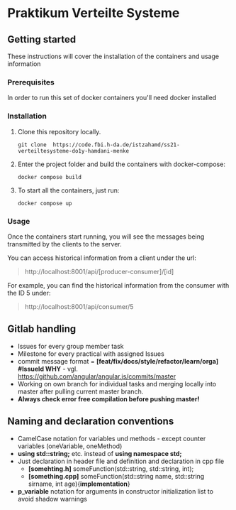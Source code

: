 # Praktikum Verteilte Systeme
## Getting started
These instructions will cover the installation of the containers and usage information

### Prerequisites
In order to run this set of docker containers you'll need docker installed

### Installation
1. Clone this repository locally.
    ```shell
    git clone  https://code.fbi.h-da.de/istzahamd/ss21-verteiltesysteme-do1y-hamdani-menke
    ```
2. Enter the project folder and build the containers with docker-compose:
    ```shell
    docker compose build
    ```
3. To start all the containers, just run:
    ```shell
    docker compose up
    ```

### Usage
Once the containers start running, you will see the messages being transmitted by the clients to the server. 

You can access historical information from a client under the url:
>http://localhost:8001/api/[producer-consumer]/[id]

For example, you can find the historical information from the consumer with the ID 5 under:
>http://localhost:8001/api/consumer/5

## Gitlab handling
- Issues for every group member task
- Milestone for every practical with assigned Issues
- commit message format = **[feat/fix/docs/style/refactor/learn/orga] #IssueId WHY** - vgl. https://github.com/angular/angular.js/commits/master
- Working on own branch for individual tasks and merging locally into master after pulling current master branch. 
- **Always check error free compilation before pushing master!**

## Naming and declaration conventions
- CamelCase notation for variables und methods - except counter variables (oneVariable, oneMethod)
- **using std::string;** etc. instead of **using namespace std;**
- Just declaration in header file and definition and declaration in cpp file
    - **[somehting.h]** someFunction(std::string, std::string, int);
    - **[something.cpp]** someFunction(std::string name, std::string sirname, int age){**implementation**}
- **p_variable** notation for arguments in constructor initialization list to avoid shadow warnings
